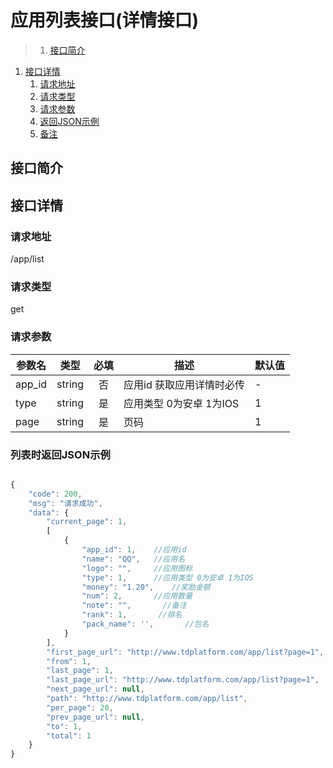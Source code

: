 # 应用列表接口(详情接口)

>1. [接口简介](#接口简介 "接口简介")
1. [接口详情](#接口详情 "接口详情")
	1. [请求地址](#请求地址 "请求地址")
	1. [请求类型](#请求类型 "请求类型")
	1. [请求参数](#请求参数 "请求参数")
	1. [返回JSON示例](#返回JSON示例 "返回JSON示例")
	1. [备注](#备注 "备注")



## 接口简介


## 接口详情 

### 请求地址
/app/list

### 请求类型
get

### 请求参数
| 参数名 | 类型 | 必填 | 描述 | 默认值 |
| --- | :---: | :---: | --- | --- |
| app_id | string | 否 | 应用id 获取应用详情时必传 | - |
| type | string | 是 | 应用类型 0为安卓 1为IOS | 1 |
| page | string | 是 | 页码 | 1 |


### 列表时返回JSON示例
```javascript

{
    "code": 200,
    "msg": "请求成功",
    "data": {
        "current_page": 1,
        [
            {
                "app_id": 1,    //应用id
                "name": "QQ",   //应用名
                "logo": "",     //应用图标
                "type": 1,      //应用类型 0为安卓 1为IOS
                "money": "1.20",    //奖励金额
                "num": 2,       //应用数量
                "note": "",       //备注
                "rank": 1,       //排名
                "pack_name": '',       //包名
            }
        ],
        "first_page_url": "http://www.tdplatform.com/app/list?page=1",
        "from": 1,
        "last_page": 1,
        "last_page_url": "http://www.tdplatform.com/app/list?page=1",
        "next_page_url": null,
        "path": "http://www.tdplatform.com/app/list",
        "per_page": 20,
        "prev_page_url": null,
        "to": 1,
        "total": 1
    }
}

```